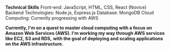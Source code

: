**Technical Skills**
Front-end: JavaScript, HTML, CSS, React (Novice)
Backend Technologies: Node.js, Express.js
Database: MongoDB
Cloud Computing: Currently progressing with AWS

**Currently, I'm on a quest to master cloud computing with a focus on Amazon Web Services (AWS). I'm working my way through AWS services like EC2, S3 and RDS,**
**with the goal of deploying and scaling applications on the AWS infrastructure.**
